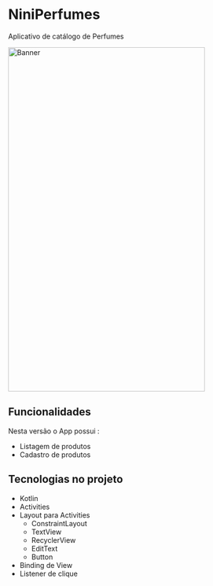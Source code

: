 # NiniPerfumes

Aplicativo de catálogo de Perfumes

<img src="https://github.com/belleb23/NiniPerfumes/assets/115180927/08a8f668-d9ba-463c-8e3c-b01747d124cc" alt="Banner" width="400" height="700"/>

## Funcionalidades

Nesta versão o App possui :
 
- Listagem de produtos
- Cadastro de produtos

## Tecnologias no projeto 

- Kotlin
- Activities
- Layout para Activities
    - ConstraintLayout
    - TextView
    - RecyclerView
    - EditText
    - Button
- Binding de View
- Listener de clique
